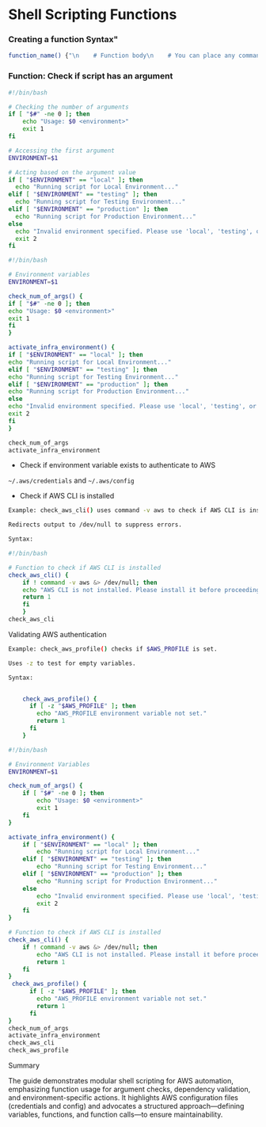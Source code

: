 # Shell Scripting Functions

### Creating a function Syntax"

```bash
function_name() {"\n    # Function body\n    # You can place any commands or logic here\n"}
```

### Function: Check if script has an argument

```bash
#!/bin/bash

# Checking the number of arguments
if [ "$#" -ne 0 ]; then
    echo "Usage: $0 <environment>"
    exit 1
fi

# Accessing the first argument
ENVIRONMENT=$1

# Acting based on the argument value
if [ "$ENVIRONMENT" == "local" ]; then
  echo "Running script for Local Environment..."
elif [ "$ENVIRONMENT" == "testing" ]; then
  echo "Running script for Testing Environment..."
elif [ "$ENVIRONMENT" == "production" ]; then
  echo "Running script for Production Environment..."
else
  echo "Invalid environment specified. Please use 'local', 'testing', or 'production'."
  exit 2
fi
```

```bash
#!/bin/bash

# Environment variables
ENVIRONMENT=$1

check_num_of_args() {
if [ "$#" -ne 0 ]; then    
echo "Usage: $0 <environment>"  
exit 1
fi
}

activate_infra_environment() {
if [ "$ENVIRONMENT" == "local" ]; then
echo "Running script for Local Environment..."
elif [ "$ENVIRONMENT" == "testing" ]; then
echo "Running script for Testing Environment..."
elif [ "$ENVIRONMENT" == "production" ]; then
echo "Running script for Production Environment..."
else  
echo "Invalid environment specified. Please use 'local', 'testing', or 'production'."  
exit 2
fi
}

check_num_of_args
activate_infra_environment
```

- Check if environment variable exists to authenticate to AWS

`~/.aws/credentials` and `~/.aws/config`

- Check if AWS CLI is installed

```bash
Example: check_aws_cli() uses command -v aws to check if AWS CLI is installed.

Redirects output to /dev/null to suppress errors.

Syntax:
```
```bash
#!/bin/bash

# Function to check if AWS CLI is installed
check_aws_cli() {    
    if ! command -v aws &> /dev/null; then
    echo "AWS CLI is not installed. Please install it before proceeding."       
    return 1
    fi
    }
check_aws_cli
```
Validating AWS authentication

```bash
Example: check_aws_profile() checks if $AWS_PROFILE is set.

Uses -z to test for empty variables.

Syntax:
```

```bash

    check_aws_profile() {
      if [ -z "$AWS_PROFILE" ]; then
        echo "AWS_PROFILE environment variable not set."
        return 1
      fi
    }
```
```bash
#!/bin/bash

# Environment Variables
ENVIRONMENT=$1

check_num_of_args() {
    if [ "$#" -ne 0 ]; then    
        echo "Usage: $0 <environment>"  
        exit 1
    fi
}

activate_infra_environment() {
    if [ "$ENVIRONMENT" == "local" ]; then
        echo "Running script for Local Environment..."
    elif [ "$ENVIRONMENT" == "testing" ]; then
        echo "Running script for Testing Environment..."
    elif [ "$ENVIRONMENT" == "production" ]; then
        echo "Running script for Production Environment..."
    else  
        echo "Invalid environment specified. Please use 'local', 'testing', or 'production'."  
        exit 2
    fi
}

# Function to check if AWS CLI is installed
check_aws_cli() {    
    if ! command -v aws &> /dev/null; then
        echo "AWS CLI is not installed. Please install it before proceeding."       
        return 1
    fi
}
 check_aws_profile() {
      if [ -z "$AWS_PROFILE" ]; then
        echo "AWS_PROFILE environment variable not set."
        return 1
      fi
}
check_num_of_args
activate_infra_environment
check_aws_cli
check_aws_profile
```
Summary

The guide demonstrates modular shell scripting for AWS automation, emphasizing function usage for argument checks, dependency validation, and environment-specific actions. It highlights AWS configuration files (credentials and config) and advocates a structured approach—defining variables, functions, and function calls—to ensure maintainability.